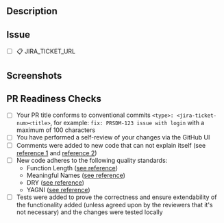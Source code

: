 <!-- PRS-123: Short description of change -->

## Description
<!-- A longer description of the change -->

## Issue
- [ ] :clipboard: JIRA_TICKET_URL

## Screenshots
<!-- If relevant -->

## PR Readiness Checks
- [ ] Your PR title conforms to conventional commits `<type>: <jira-ticket-num><title>`, for example: `fix: PRSDM-123 issue with login` with a maximum of 100 characters
- [ ] You have performed a self-review of your changes via the GitHub UI
- [ ] Comments were added to new code that can not explain itself (see [reference 1](https://bpoplauschi.github.io/2021/01/20/Clean-Code-Comments-by-Uncle-Bob-part-2.html) and [reference 2](https://blog.cleancoder.com/uncle-bob/2017/02/23/NecessaryComments.html))
- [ ] New code adheres to the following quality standards:
  - Function Length ([see reference](https://martinfowler.com/bliki/FunctionLength.html))
  - Meaningful Names ([see reference](https://learning.oreilly.com/library/view/clean-code-a/9780136083238/chapter02.xhtml))
  - DRY ([see reference](https://java-design-patterns.com/principles/#keep-things-dry))
  - YAGNI ([see reference](https://java-design-patterns.com/principles/#yagni))
- [ ] Tests were added to prove the correctness and ensure extendability of the functionality added (unless agreed upon by the reviewers that it's not necessary) and the changes were tested locally
